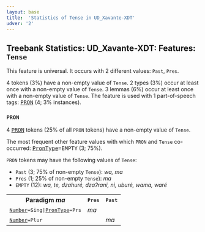 ```yaml
---
layout: base
title:  'Statistics of Tense in UD_Xavante-XDT'
udver: '2'
---
```


## Treebank Statistics: UD_Xavante-XDT: Features: `Tense`

This feature is universal.
It occurs with 2 different values: `Past`, `Pres`.

4 tokens (3%) have a non-empty value of `Tense`.
2 types (3%) occur at least once with a non-empty value of `Tense`.
3 lemmas (6%) occur at least once with a non-empty value of `Tense`.
The feature is used with 1 part-of-speech tags: <tt><a href="xav_xdt-pos-PRON.html">PRON</a></tt> (4; 3% instances).

### `PRON`

4 <tt><a href="xav_xdt-pos-PRON.html">PRON</a></tt> tokens (25% of all `PRON` tokens) have a non-empty value of `Tense`.

The most frequent other feature values with which `PRON` and `Tense` co-occurred: <tt><a href="xav_xdt-feat-PronType.html">PronType</a></tt><tt>=EMPTY</tt> (3; 75%).

`PRON` tokens may have the following values of `Tense`:

* `Past` (3; 75% of non-empty `Tense`): <em>wa, ma</em>
* `Pres` (1; 25% of non-empty `Tense`): <em>ma</em>
* `EMPTY` (12): <em>wa, te, dzahuré, dzaʔrani, ni, uburé, wama, waré</em>

<table>
  <tr><th>Paradigm <i>ma</i></th><th><tt>Pres</tt></th><th><tt>Past</tt></th></tr>
  <tr><td><tt><tt><a href="xav_xdt-feat-Number.html">Number</a></tt><tt>=Sing</tt>|<tt><a href="xav_xdt-feat-PronType.html">PronType</a></tt><tt>=Prs</tt></tt></td><td><em>ma</em></td><td></td></tr>
  <tr><td><tt><tt><a href="xav_xdt-feat-Number.html">Number</a></tt><tt>=Plur</tt></tt></td><td></td><td><em>ma</em></td></tr>
</table>

